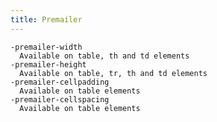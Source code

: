```yaml
---
title: Premailer
---
```



    -premailer-width
      Available on table, th and td elements
    -premailer-height
      Available on table, tr, th and td elements
    -premailer-cellpadding
      Available on table elements
    -premailer-cellspacing
      Available on table elements
